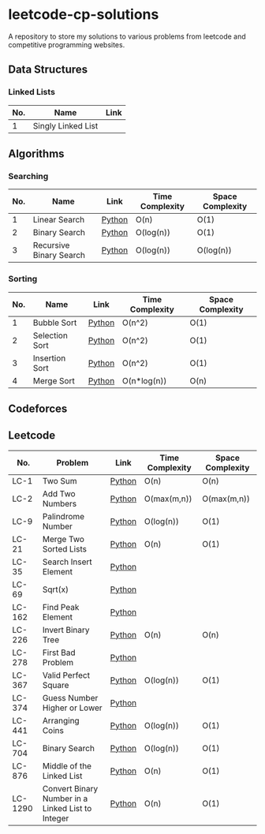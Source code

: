 # leetcode-cp-solutions

A repository to store my solutions to various problems from leetcode and competitive programming websites.

## Data Structures

### Linked Lists

| No. | Name               | Link |
| --- | ------------------ | ---- |
| 1   | Singly Linked List |      |

## Algorithms

### Searching

| No. | Name                    | Link                                                  | Time Complexity | Space Complexity |
| --- | ----------------------- | ----------------------------------------------------- | --------------- | ---------------- |
| 1   | Linear Search           | [Python](./algorithms/searching/linear_search.py)     | O(n)            | O(1)             |
| 2   | Binary Search           | [Python](./algorithms/searching/binary_search.py)     | O(log(n))       | O(1)             |
| 3   | Recursive Binary Search | [Python](./algorithms/searching/binary_search_rec.py) | O(log(n))       | O(log(n))        |

### Sorting

| No. | Name           | Link                                             | Time Complexity | Space Complexity |
| --- | -------------- | ------------------------------------------------ | --------------- | ---------------- |
| 1   | Bubble Sort    | [Python](./algorithms/sorting/bubble_sort.py)    | O(n^2)          | O(1)             |
| 2   | Selection Sort | [Python](./algorithms/sorting/selection_sort.py) | O(n^2)          | O(1)             |
| 3   | Insertion Sort | [Python](./algorithms/sorting/insertion_sort.py) | O(n^2)          | O(1)             |
| 4   | Merge Sort     | [Python](./algorithms/sorting/merge_sort.py)     | O(n\*log(n))    | O(n)             |

## Codeforces

## Leetcode

| No.     | Problem                                           | Link                           | Time Complexity | Space Complexity |
| ------- | ------------------------------------------------- | ------------------------------ | --------------- | ---------------- |
| LC-1    | Two Sum                                           | [Python](./leetcode/LC1.py)    | O(n)            | O(n)             |
| LC-2    | Add Two Numbers                                   | [Python](./leetcode/LC2.py)    | O(max(m,n))     | O(max(m,n))      |
| LC-9    | Palindrome Number                                 | [Python](./leetcode/LC9.py)    | O(log(n))       | O(1)             |
| LC-21   | Merge Two Sorted Lists                            | [Python](./leetcode/LC21.py)   | O(n)            | O(1)             |
| LC-35   | Search Insert Element                             | [Python](./leetcode/LC35.py)   |                 |                  |
| LC-69   | Sqrt(x)                                           | [Python](./leetcode/LC69.py)   |                 |                  |
| LC-162  | Find Peak Element                                 | [Python](./leetcode/LC162.py)  |                 |                  |
| LC-226  | Invert Binary Tree                                | [Python](./leetcode/LC262.py)  | O(n)            | O(n)             |
| LC-278  | First Bad Problem                                 | [Python](./leetcode/LC278.py)  |                 |                  |
| LC-367  | Valid Perfect Square                              | [Python](./leetcode/LC367.py)  | O(log(n))       | O(1)             |
| LC-374  | Guess Number Higher or Lower                      | [Python](./leetcode/LC374.py)  |                 |                  |
| LC-441  | Arranging Coins                                   | [Python](./leetcode/LC441.py)  | O(log(n))       | O(1)             |
| LC-704  | Binary Search                                     | [Python](./leetcode/LC704.py)  | O(log(n))       | O(1)             |
| LC-876  | Middle of the Linked List                         | [Python](./leetcode/LC876.py)  | O(n)            | O(1)             |
| LC-1290 | Convert Binary Number in a Linked List to Integer | [Python](./leetcode/LC1290.py) | O(n)            | O(1)             |
